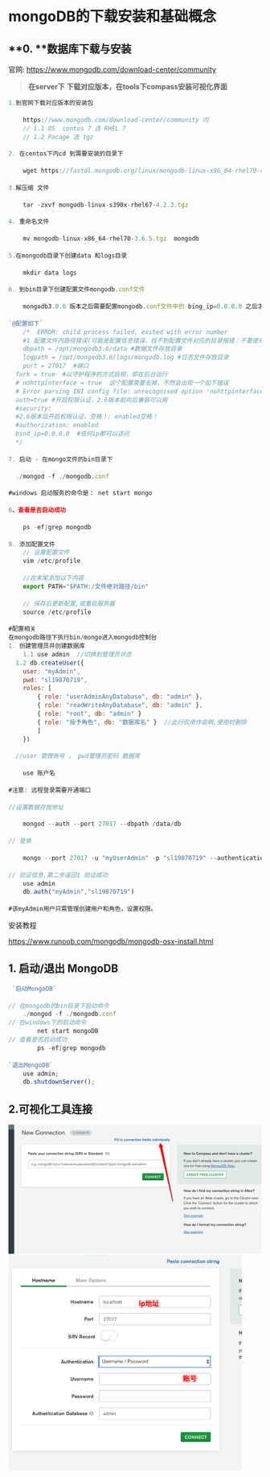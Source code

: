 # mongoDB的下载安装和基础概念

## **0.  **数据库下载与安装

官网: https://www.mongodb.com/download-center/community

>  **在server下 下载对应版本，在tools下compass安装可视化界面**

~~~js
1.到官网下载对应版本的安装包 
	
	https://www.mongodb.com/download-center/community 内
	// 1.1 OS  contos 7 选 RHEL 7 
	// 1.2 Pacage 选 tgz

2. 在centos下内cd 到需要安装的目录下

	wget https://fastdl.mongodb.org/linux/mongodb-linux-x86_64-rhel70-4.2.3.tgz

3.解压缩 文件
	
	tar -zxvf mongodb-linux-s390x-rhel67-4.2.3.tgz 

4. 重命名文件
	
	mv mongodb-linux-x86_64-rhel70-3.6.5.tgz  mongodb

5.在mongodb目录下创建data 和logs目录
	
	mkdir data logs

6. 到bin目录下创建配置文件mongodb.conf文件

	mongodb3.0.6 版本之后需要配置mongodb.conf文件中的 bing_ip=0.0.0.0 之后才能远程访问，详细配置方法下文有解析

`@配置如下`
	/*  ERROR: child process failed, exited with error number 
	#1 配置文件内路径错误(可能是配置信息错误，找不到配置文件对应的目录报错：不要使用-f 来启动数据库s)
	dbpath = /opt/mongodb3.6/data #数据文件存放目录
	logpath = /opt/mongodb3.6/logs/mongodb.log #日志文件存放目录
	port = 27017  #端口
  fork = true  #以守护程序的方式启用，即在后台运行
  # nohttpinterface = true  这个配置需要去掉，不然会出现一个如下错误
  # Error parsing INI config file: unrecognised option 'nohttpinterface'
  auth=true #开启权限认证，2.6版本前向后兼容可以用
  #security:         
  #2.6版本后开启权限认证，空格！: enabled空格！
  #authorization: enabled
  bind_ip=0.0.0.0  #任何ip都可以访问
  */

7. 启动 - 在mongo文件的bin目录下
	
  ./mongod -f ./mongodb.conf

#windows 启动服务的命令是： net start mongo

8、查看是否启动成功

	ps -ef|grep mongodb

9. 添加配置文件
	// 设置配置文件
	vim /etc/profile

	//在末尾添加以下内容
	export PATH="$PATH:/文件绝对路径/bin"

	// 保存后更新配置,或重启服务器
	source /etc/profile

#配置相关
在mongodb路径下执行bin/mongo进入mongodb控制台
1. 创建管理员并创建数据库
	1.1 use admin  //切换到管理员状态
  1.2 db.createUser({
    user: "myAdmin",
    pwd: "sl19870719",
    roles: [ 
      	{ role: "userAdminAnyDatabase", db: "admin" },
      	{ role: "readWriteAnyDatabase", db: "admin" },
      	{ role: "root", db: "admin" }
      	{ role: "授予角色", db: "数据库名" }  //此行仅用作说明,使用时删除
    	]
  	})

  //user 管理账号 ， pwd管理员密码 数据库
		
  	use 账户名

#注意: 远程登录需要开通端口

//设置数据存放地址

	mongod --auth --port 27017 --dbpath /data/db

// 登录
	
	mongo --port 27017 -u "myUserAdmin" -p "sl19870719" --authenticationDatabase "admin"

// 验证信息,第二步返回1 验证成功
	use admin
	db.auth("myAdmin","sl19870719")  

#该myAdmin用户只需管理创建用户和角色，设置权限。
~~~





  安装教程

https://www.runoob.com/mongodb/mongodb-osx-install.html



## 1. **启动/退出** **MongoDB**

~~~js
 `启动MongoDB`
	
// 在mongodb的bin目录下启动命令
    ./mongod -f ./mongodb.conf
// 在windows下的启动命令	
		net start mongoDB	
// 查看是否启动成功
		ps -ef|grep mongodb

`退出MongoDB`
	use admin;
	db.shutdownServer();
~~~



## 2.可视化工具连接

<img src="./img/Snip20200225_1.png" alt="den" style="zoom:50%;" />

<img src="./img/Snip20200225_2.png" style="zoom:70%;" />









